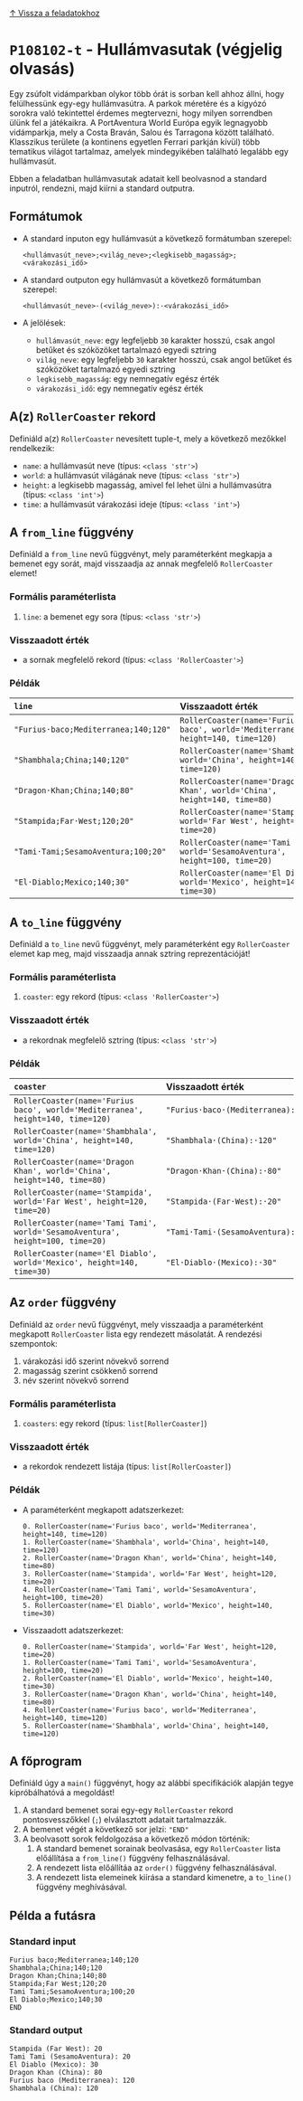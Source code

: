[↑ Vissza a feladatokhoz](./README.md)

# `P108102-t` - Hullámvasutak (végjelig olvasás)


Egy zsúfolt vidámparkban olykor több órát is sorban kell ahhoz állni, hogy felülhessünk egy-egy hullámvasútra.
A parkok méretére és a kígyózó sorokra való tekintettel érdemes megtervezni, hogy milyen sorrendben ülünk fel a
játékaikra. A PortAventura World Európa egyik legnagyobb vidámparkja, mely a Costa Braván, Salou és Tarragona között
található. Klasszikus területe (a kontinens egyetlen Ferrari parkján kívül) több tematikus világot tartalmaz,
amelyek mindegyikében található legalább egy hullámvasút.

Ebben a feladatban hullámvasutak adatait kell beolvasnod a standard inputról, rendezni, majd kiírni a standard outputra.


## Formátumok


* A standard inputon egy hullámvasút a következő formátumban szerepel:

    ```
    <hullámvasút_neve>;<világ_neve>;<legkisebb_magasság>;<várakozási_idő>
    ```

* A standard outputon egy hullámvasút a következő formátumban szerepel:

    ```
    <hullámvasút_neve>·(<világ_neve>):·<várakozási_idő>
    ```

* A jelölések:

    * `hullámvasút_neve`: egy legfeljebb `30` karakter hosszú, csak angol betűket és szóközöket tartalmazó egyedi sztring
    * `világ_neve`: egy legfeljebb `30` karakter hosszú, csak angol betűket és szóközöket tartalmazó egyedi sztring
    * `legkisebb_magasság`: egy nemnegatív egész érték
    * `várakozási_idő`: egy nemnegatív egész érték


## A(z) `RollerCoaster` rekord

Definiáld a(z) `RollerCoaster` nevesített tuple-t, mely a következő mezőkkel rendelkezik:

* `name`: a hullámvasút neve (típus: `<class 'str'>`)
* `world`: a hullámvasút világának neve (típus: `<class 'str'>`)
* `height`: a legkisebb magasság, amivel fel lehet ülni a hullámvasútra (típus: `<class 'int'>`)
* `time`: a hullámvasút várakozási ideje (típus: `<class 'int'>`)

## A `from_line` függvény

Definiáld a `from_line` nevű függvényt, mely paraméterként megkapja a bemenet egy sorát, majd visszaadja az annak megfelelő `RollerCoaster` elemet!

### Formális paraméterlista

1. `line`: a bemenet egy sora (típus: `<class 'str'>`)

### Visszaadott érték

* a sornak megfelelő rekord (típus: `<class 'RollerCoaster'>`)

### Példák

| `line` | Visszaadott érték | 
| :--- | :--- | 
| `"Furius·baco;Mediterranea;140;120"` | `RollerCoaster(name='Furius baco', world='Mediterranea', height=140, time=120)` |
| `"Shambhala;China;140;120"` | `RollerCoaster(name='Shambhala', world='China', height=140, time=120)` |
| `"Dragon·Khan;China;140;80"` | `RollerCoaster(name='Dragon Khan', world='China', height=140, time=80)` |
| `"Stampida;Far·West;120;20"` | `RollerCoaster(name='Stampida', world='Far West', height=120, time=20)` |
| `"Tami·Tami;SesamoAventura;100;20"` | `RollerCoaster(name='Tami Tami', world='SesamoAventura', height=100, time=20)` |
| `"El·Diablo;Mexico;140;30"` | `RollerCoaster(name='El Diablo', world='Mexico', height=140, time=30)` |

## A `to_line` függvény

Definiáld a `to_line` nevű függvényt, mely paraméterként egy `RollerCoaster` elemet kap meg, majd visszaadja annak sztring reprezentációját!

### Formális paraméterlista

1. `coaster`: egy rekord (típus: `<class 'RollerCoaster'>`)

### Visszaadott érték

* a rekordnak megfelelő sztring (típus: `<class 'str'>`)

### Példák

| `coaster` | Visszaadott érték | 
| :--- | :--- | 
| `RollerCoaster(name='Furius baco', world='Mediterranea', height=140, time=120)` | `"Furius·baco·(Mediterranea):·120"` |
| `RollerCoaster(name='Shambhala', world='China', height=140, time=120)` | `"Shambhala·(China):·120"` |
| `RollerCoaster(name='Dragon Khan', world='China', height=140, time=80)` | `"Dragon·Khan·(China):·80"` |
| `RollerCoaster(name='Stampida', world='Far West', height=120, time=20)` | `"Stampida·(Far·West):·20"` |
| `RollerCoaster(name='Tami Tami', world='SesamoAventura', height=100, time=20)` | `"Tami·Tami·(SesamoAventura):·20"` |
| `RollerCoaster(name='El Diablo', world='Mexico', height=140, time=30)` | `"El·Diablo·(Mexico):·30"` |

## Az `order` függvény

Definiáld az `order` nevű függvényt, mely visszaadja a paraméterként megkapott `RollerCoaster` lista egy rendezett másolatát. A rendezési szempontok:

1. várakozási idő szerint növekvő sorrend
1. magasság szerint csökkenő sorrend
1. név szerint növekvő sorrend

### Formális paraméterlista

1. `coasters`: egy rekord (típus: `list[RollerCoaster]`)

### Visszaadott érték

* a rekordok rendezett listája (típus: `list[RollerCoaster]`)

### Példák


* A paraméterként megkapott adatszerkezet:

    ```
	0. RollerCoaster(name='Furius baco', world='Mediterranea', height=140, time=120)
	1. RollerCoaster(name='Shambhala', world='China', height=140, time=120)
	2. RollerCoaster(name='Dragon Khan', world='China', height=140, time=80)
	3. RollerCoaster(name='Stampida', world='Far West', height=120, time=20)
	4. RollerCoaster(name='Tami Tami', world='SesamoAventura', height=100, time=20)
	5. RollerCoaster(name='El Diablo', world='Mexico', height=140, time=30)
    ```

* Visszaadott adatszerkezet:

    ```
	0. RollerCoaster(name='Stampida', world='Far West', height=120, time=20)
	1. RollerCoaster(name='Tami Tami', world='SesamoAventura', height=100, time=20)
	2. RollerCoaster(name='El Diablo', world='Mexico', height=140, time=30)
	3. RollerCoaster(name='Dragon Khan', world='China', height=140, time=80)
	4. RollerCoaster(name='Furius baco', world='Mediterranea', height=140, time=120)
	5. RollerCoaster(name='Shambhala', world='China', height=140, time=120)
    ```


## A főprogram

Definiáld úgy a `main()` függvényt, hogy az alábbi specifikációk alapján tegye kipróbálhatóvá a megoldást!

1. A standard bemenet sorai egy-egy `RollerCoaster` rekord pontosvesszőkkel (`;`) elválasztott adatait tartalmazzák.
1. A bemenet végét a következő sor jelzi: `"END"`
1. A beolvasott sorok feldolgozása a következő módon történik:
   1. A standard bemenet sorainak beolvasása, egy `RollerCoaster` lista előállítása a `from_line()` függvény felhasználásával.
   1. A rendezett lista előállítáa az `order()` függvény felhasználásával.
   1. A rendezett lista elemeinek kiírása a standard kimenetre, a `to_line()` függvény meghívásával.

## Példa a futásra

### Standard input

```
Furius baco;Mediterranea;140;120
Shambhala;China;140;120
Dragon Khan;China;140;80
Stampida;Far West;120;20
Tami Tami;SesamoAventura;100;20
El Diablo;Mexico;140;30
END
```

### Standard output

```
Stampida (Far West): 20
Tami Tami (SesamoAventura): 20
El Diablo (Mexico): 30
Dragon Khan (China): 80
Furius baco (Mediterranea): 120
Shambhala (China): 120
```